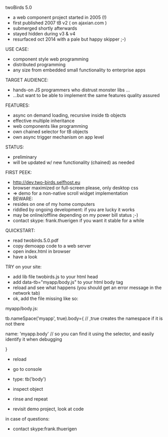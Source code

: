 twoBirds 5.0

- a web component project started in 2005 (!)
- first published 2007 tB v2 ( on ajaxian.com )
- submerged shortly afterwards
- stayed hidden during v3 & v4
- resurfaced oct 2014 with a pale but happy skipper ;-)

USE CASE: 
- component style web programming
- distributed programming
- any size from embedded small functionality to enterprise apps

TARGET AUDIENCE: 
- hands-on JS programmers who distrust monster libs ...
- ...but want to be able to implement the same features quality assured

FEATURES:
- async on demand loading, recursive inside tb objects
- effective multiple inheritance
- web components like programming
- own chained selector for tB objects
- own async trigger mechanism on app level

STATUS:
- preliminary
- will be updated w/ new functionality (chained) as needed

FIRST PEEK:
- http://dev.two-birds.selfhost.eu
- browser maximized or full-screen please, only desktop css
- => demo for a non-native scroll widget implementation
- BEWARE:
- resides on one of my home computers
- riddled by ongoing development: if you are lucky it works
- may be online/offline depending on my power bill status ;-)
- contact skype: frank.thuerigen if you want it stable for a while

QUICKSTART:
- read twobirds.5.0.pdf
- copy demoapp code to a web server
- open index.html in browser
- have a look

TRY on your site:
- add lib file twobirds.js to your html head
- add data-tb="myapp/body.js" to your html body tag
- reload and see what happens (you should get an error message in the network tab)
- ok, add the file missing like so:

myapp/body.js:

tb.nameSpace('myapp', true).body={ // ,true creates the namespace if it is not there

  name: 'myapp.body'    // so you can find it using the selector, and easily identify it when debugging
  
}

- reload
- go to console
- type:
tb('body')
- inspect object
- rinse and repeat

- revisit demo project, look at code

in case of questions:
- contact skype:frank.thuerigen
